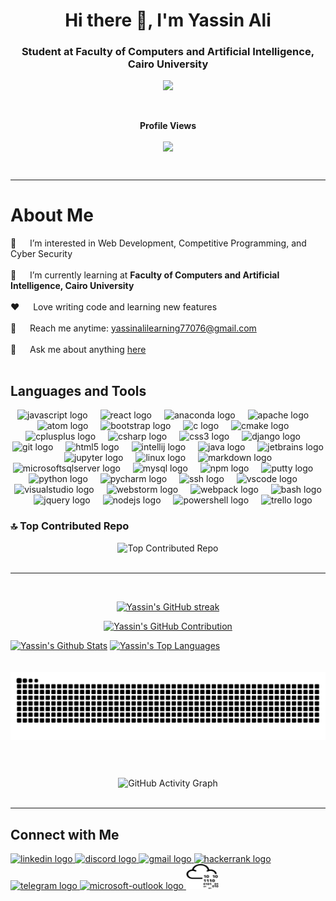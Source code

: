 <h1 align="center">Hi there 👋, I'm Yassin Ali</h1>
<h3 align="center">Student at Faculty of Computers and Artificial Intelligence, Cairo University</h3>
<!-- <h3 align="center">Web Developer | Competitive Programmer | Cyber Security Enthusiast</h3> -->


<!-- Typing SVG -->
<p align="center">
  <a href="https://git.io/typing-svg"><img src="https://readme-typing-svg.demolab.com?font=Fira+Code&color=1ACAD6&size=30&center=true&vCenter=true&lines=Hello%2C+I'm+Yassin+Ali;Software+Engineer;Full+Stack+Developer;"></a>
</p>

<!-- Visitors Count -->
<div align="center">
  <br/><p align="centre"><b>Profile Views</b></p>  
  <p align="center">
    <a href="https://profile-counter.glitch.me/YassenAli/count.svg">
  <img align="center" src="https://profile-counter.glitch.me/YassenAli/count.svg" />
      </a>
  </p>
  <br/>
</div>

<hr/>


<!-- About Me Section -->
 # About Me
 
<p>
 <!--<img align="right" width="350" src="/assets/programmer.gif" alt="Coding gif" />-->
    
👀 &emsp; I’m interested in Web Development, Competitive Programming, and Cyber Security <br/><br/>
🌱 &emsp; I’m currently learning at **Faculty of Computers and Artificial Intelligence, Cairo University** <br/><br/>
❤️ &emsp; Love writing code and learning new features<br/><br/>
📧 &emsp; Reach me anytime: [yassinalilearning77076@gmail.com](mailto:yassinalilearning77076@gmail.com)<br/><br/>
💬 &emsp; Ask me about anything [here](https://www.linkedin.com/in/yassin-ali-10497a252)<br/><br/>
<!--🌐 &emsp; Check out my portfolio: [My Portfolio](#)-->

</p>


<!-- Languages and Tools -->
## Languages and Tools

<div align="center">
  <img src="https://cdn.jsdelivr.net/gh/devicons/devicon/icons/javascript/javascript-original.svg" height="40" alt="javascript logo" />
  <img width="12" />
  <img src="https://cdn.jsdelivr.net/gh/devicons/devicon/icons/react/react-original-wordmark.svg" height="40" alt="react logo" />
  <img width="12" />
  <img src="https://cdn.jsdelivr.net/gh/devicons/devicon/icons/anaconda/anaconda-original-wordmark.svg" height="40" alt="anaconda logo"  />
  <img width="12" />
  <img src="https://cdn.jsdelivr.net/gh/devicons/devicon/icons/apache/apache-original-wordmark.svg" height="40" alt="apache logo"  />
  <img width="12" />
  <img src="https://cdn.jsdelivr.net/gh/devicons/devicon/icons/atom/atom-original-wordmark.svg" height="40" alt="atom logo"  />
  <img width="12" />
  <img src="https://cdn.jsdelivr.net/gh/devicons/devicon/icons/bootstrap/bootstrap-original.svg" height="40" alt="bootstrap logo"  />
  <img width="12" />
  <img src="https://cdn.jsdelivr.net/gh/devicons/devicon/icons/c/c-original.svg" height="40" alt="c logo"  />
  <img width="12" />
  <img src="https://cdn.jsdelivr.net/gh/devicons/devicon/icons/cmake/cmake-original.svg" height="40" alt="cmake logo"  />
  <img width="12" />
  <img src="https://cdn.jsdelivr.net/gh/devicons/devicon/icons/cplusplus/cplusplus-original.svg" height="40" alt="cplusplus logo"  />
  <img width="12" />
  <img src="https://cdn.jsdelivr.net/gh/devicons/devicon/icons/csharp/csharp-original.svg" height="40" alt="csharp logo"  />
  <img width="12" />
  <img src="https://cdn.jsdelivr.net/gh/devicons/devicon/icons/css3/css3-plain-wordmark.svg" height="40" alt="css3 logo"  />
  <img width="12" />
  <img src="https://cdn.jsdelivr.net/gh/devicons/devicon/icons/django/django-plain.svg" height="40" alt="django logo"  />
  <img width="12" />
  <img src="https://cdn.jsdelivr.net/gh/devicons/devicon/icons/git/git-plain-wordmark.svg" height="40" alt="git logo"  />
  <img width="12" />
  <img src="https://cdn.simpleicons.org/html5/E34F26" height="40" alt="html5 logo"  />
  <img width="12" />
  <img src="https://cdn.jsdelivr.net/gh/devicons/devicon/icons/intellij/intellij-original.svg" height="40" alt="intellij logo"  />
  <img width="12" />
  <img src="https://cdn.jsdelivr.net/gh/devicons/devicon/icons/java/java-original-wordmark.svg" height="40" alt="java logo"  />
  <img width="12" />
  <img src="https://cdn.jsdelivr.net/gh/devicons/devicon/icons/jetbrains/jetbrains-original.svg" height="40" alt="jetbrains logo"  />
  <img width="12" />
  <img src="https://cdn.jsdelivr.net/gh/devicons/devicon/icons/jupyter/jupyter-original-wordmark.svg" height="40" alt="jupyter logo"  />
  <img width="12" />
  <img src="https://cdn.jsdelivr.net/gh/devicons/devicon/icons/linux/linux-original.svg" height="40" alt="linux logo"  />
  <img width="12" />
  <img src="https://skillicons.dev/icons?i=md" height="40" alt="markdown logo"  />
  <img width="12" />
  <img src="https://cdn.jsdelivr.net/gh/devicons/devicon/icons/microsoftsqlserver/microsoftsqlserver-plain-wordmark.svg" height="40" alt="microsoftsqlserver logo"  />
  <img width="12" />
  <img src="https://cdn.simpleicons.org/mysql/4479A1" height="40" alt="mysql logo"  />
  <img width="12" />
  <img src="https://cdn.jsdelivr.net/gh/devicons/devicon/icons/npm/npm-original-wordmark.svg" height="40" alt="npm logo"  />
  <img width="12" />
  <img src="https://cdn.jsdelivr.net/gh/devicons/devicon/icons/putty/putty-original.svg" height="40" alt="putty logo"  />
  <img width="12" />
  <img src="https://cdn.jsdelivr.net/gh/devicons/devicon/icons/python/python-original.svg" height="40" alt="python logo"  />
  <img width="12" />
  <img src="https://cdn.jsdelivr.net/gh/devicons/devicon/icons/pycharm/pycharm-original.svg" height="40" alt="pycharm logo"  />
  <img width="12" />
  <img src="https://cdn.jsdelivr.net/gh/devicons/devicon/icons/ssh/ssh-original-wordmark.svg" height="40" alt="ssh logo"  />
  <img width="12" />
  <img src="https://cdn.jsdelivr.net/gh/devicons/devicon/icons/vscode/vscode-original.svg" height="40" alt="vscode logo"  />
  <img width="12" />
  <img src="https://cdn.jsdelivr.net/gh/devicons/devicon/icons/visualstudio/visualstudio-plain.svg" height="40" alt="visualstudio logo"  />
  <img width="12" />
  <img src="https://cdn.jsdelivr.net/gh/devicons/devicon/icons/webstorm/webstorm-original.svg" height="40" alt="webstorm logo"  />
  <img width="12" />
  <img src="https://cdn.jsdelivr.net/gh/devicons/devicon/icons/webpack/webpack-original-wordmark.svg" height="40" alt="webpack logo"  />
  <img width="12" />
  <img src="https://cdn.simpleicons.org/gnubash/4EAA25" height="40" alt="bash logo"  />
  <img width="12" />
  <img src="https://skillicons.dev/icons?i=jquery" height="40" alt="jquery logo"  />
  <img width="12" />
  <img src="https://cdn.simpleicons.org/nodedotjs/339933" height="40" alt="nodejs logo"  />
  <img width="12" />
  <img src="https://skillicons.dev/icons?i=powershell" height="40" alt="powershell logo"  />
  <img width="12" />
  <img src="https://cdn.simpleicons.org/trello/0052CC" height="40" alt="trello logo"  />
</div>

### 🔝 Top Contributed Repo
<div align="center">
  <img src="https://github-contributor-stats.vercel.app/api?username=YassenAli&limit=5&theme=nord&combine_all_yearly_contributions=true" alt="Top Contributed Repo" />
</div>


<br/>
<hr/>
<br/>


<!-- GitHub Stats and Activity -->
<!-- GitHub Streak Stats -->
<p align="center">
    <a href="https://github-readme-streak-stats.herokuapp.com/?user=YassenAli&theme=radical&border=199260&background=0D1117">
      <img src="https://github-readme-streak-stats.herokuapp.com/?user=YassenAli&theme=radical&border=199260&background=0D1117" alt="Yassin's GitHub streak"/>
    </a>
</p>
  
  <p align="center">
    <a href="https://github.com/YassenAli">
      <img src="https://github-profile-summary-cards.vercel.app/api/cards/profile-details?username=YassenAli&theme=radical" alt="Yassin's GitHub Contribution"/>
    </a>
  </p>
  
  <a> 
      <a href="https://github.com/YassenAli"><img alt="Yassin's Github Stats" src="https://denvercoder1-github-readme-stats.vercel.app/api?username=YassenAli&show_icons=true&count_private=true&theme=react&border_color=199260&bg_color=0D1117&title_color=B6E7D8&icon_color=F8D866" height="192px" width="49.5%"/></a>
    <a href="https://github.com/YassenAli"><img alt="Yassin's Top Languages" src="https://denvercoder1-github-readme-stats.vercel.app/api/top-langs/?username=YassenAli&langs_count=8&layout=compact&theme=react&border_color=199260&bg_color=0D1117&title_color=B6E7D8&icon_color=F8D866" height="192px" width="49.5%"/></a>
    <br/>
  </a>

<br/>
<br/>
<!-- Snake Animation -->

<img src="https://raw.githubusercontent.com/YassenAli/YassenAli/output/snake.svg" alt="Snake animation" />

###

<br/>
<br/>
<!-- GitHub Activity Graph -->
<div align="center">
  <img src="https://github-readme-activity-graph.vercel.app/graph?username=YassenAli&theme=react&bg_color=0D1117&color=199260&line=199260&point=199260&area_color=FFFFFF&hide_border=true" alt="GitHub Activity Graph" />
</div>

<br/>

<hr/>

<!-- Social and Contact -->

## Connect with Me

<div align="left">
  <a href="https://linkedin.com/in/yassin-ali-10497a252" target="_blank">
    <img src="https://raw.githubusercontent.com/maurodesouza/profile-readme-generator/master/src/assets/icons/social/linkedin/default.svg" width="40" alt="linkedin logo" />
  </a>
  <a href="https://discord.com/users/1020301479636115516" target="_blank">
    <img src="https://raw.githubusercontent.com/maurodesouza/profile-readme-generator/master/src/assets/icons/social/discord/default.svg" width="52" height="40" alt="discord logo"  />
  </a>
  <a href="https://mail.google.com/mail/u/?authuser=yassinalilearning77076@gmail.com" target="_blank">
    <img src="https://raw.githubusercontent.com/maurodesouza/profile-readme-generator/master/src/assets/icons/social/gmail/default.svg" width="52" height="40" alt="gmail logo"  />
  </a>
  <a href="https://www.hackerrank.com/profile/yassinalil" target="_blank">
    <img src="https://raw.githubusercontent.com/maurodesouza/profile-readme-generator/master/src/assets/icons/social/hackerrank/default.svg" width="52" height="40" alt="hackerrank logo"  />
  </a>
  <a href="https://t.me/YassinAli77076" target="_blank">
    <img src="https://raw.githubusercontent.com/maurodesouza/profile-readme-generator/master/src/assets/icons/social/telegram/default.svg" width="52" height="40" alt="telegram logo"  />
  </a>
  <a href="11410120220381@stud.cu.edu.eg" target="_blank">
    <img src="https://raw.githubusercontent.com/maurodesouza/profile-readme-generator/master/src/assets/icons/social/microsoft-outlook/default.svg" width="52" height="40" alt="microsoft-outlook logo"  />
  </a>
  <a href="https://tryhackme.com/p/yassinalilearnin" target="_blank">
    <img src="https://raw.githubusercontent.com/maurodesouza/profile-readme-generator/master/src/assets/icons/social/tryhackme/default.svg" width="52" height="40" alt="tryhackme logo"  />
  </a>
</div>

<!-- Skills and Tools -->
<!--<h2 align="center">Skills and Tools</h2>
<div align="center">
  <img src="https://cdn.jsdelivr.net/gh/devicons/devicon/icons/javascript/javascript-original.svg" height="40" alt="javascript logo" />
</div>-->
